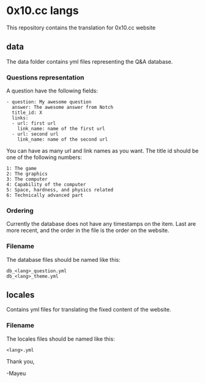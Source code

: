# 0x10.cc langs

This repository contains the translation for 0x10.cc website

## data

The data folder contains yml files representing the Q&A database.

### Questions representation

A question have the following fields:

    - question: My awesome question
      answer: The awesome answer from Notch
      title_id: X
      links:
      - url: first url
        link_name: name of the first url
      - url: second url
        link_name: name of the second url

You can have as many url and link names as you want.
The title id should be one of the following numbers:

    1: The game
    2: The graphics
    3: The computer
    4: Capability of the computer
    5: Space, hardness, and physics related
    6: Technically advanced part

### Ordering

Currently the database does not have any timestamps on the item. Last are more recent, and the
order in the file is the order on the website.

### Filename

The database files should be named like this:

    db_<lang>_question.yml
    db_<lang>_theme.yml

## locales

Contains yml files for translating the fixed content of the website.

### Filename

The locales files should be named like this:

    <lang>.yml


Thank you,

-Mayeu